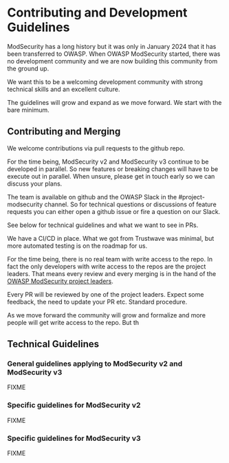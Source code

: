 # Contributing and Development Guidelines

ModSecurity has a long history but it was only in January 2024 that it has been transferred to OWASP. When OWASP ModSecurity started, there was no development community and we are now building this community from the ground up.

We want this to be a welcoming development community with strong technical skills and an excellent culture.

The guidelines will grow and expand as we move forward. We start with the bare minimum.

## Contributing and Merging

We welcome contributions via pull requests to the github repo.

For the time being, ModSecurity v2 and ModSecurity v3 continue to be developed in parallel. So new features or breaking changes will have to be execute out in parallel. When unsure, please get in touch early so we can discuss your plans.

The team is available on github and the OWASP Slack in the #project-modsecurity channel.
So for technical questions or discussions of feature requests you can either open a github issue or fire a question on our Slack.

See below for technical guidelines and what we want to see in PRs.

We have a CI/CD in place. What we got from Trustwave was minimal, but more automated testing is on the roadmap for us.

For the time being, there is no real team with write access to the repo. In fact the only developers with write access to the repos are the project leaders. That means every review and every merging is in the hand of the [OWASP ModSecurity project leaders](https://owasp.org/www-project-modsecurity/).

Every PR will be reviewed by one of the project leaders. Expect some feedback, the need to update your PR etc. Standard procedure.

As we move forward the community will grow and formalize and more people will get write access to the repo. But th


## Technical Guidelines

### General guidelines applying to ModSecurity v2 and ModSecurity v3

FIXME

### Specific guidelines for ModSecurity v2 

FIXME

### Specific guidelines for ModSecurity v3

FIXME